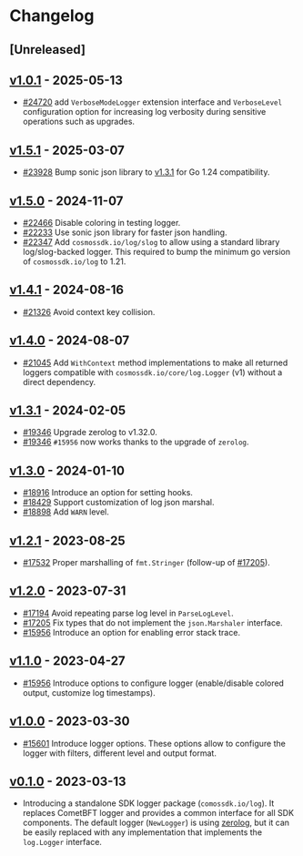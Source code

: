 
# Changelog

## [Unreleased]

## [v1.0.1](https://github.com/cosmos/cosmos-sdk/releases/tag/log/v1.6.0) - 2025-05-13

* [#24720](https://github.com/cosmos/cosmos-sdk/pull/24720) add `VerboseModeLogger` extension interface and `VerboseLevel` configuration option for increasing log verbosity during sensitive operations such as upgrades.

## [v1.5.1](https://github.com/cosmos/cosmos-sdk/releases/tag/log/v1.5.1) - 2025-03-07

* [#23928](https://github.com/cosmos/cosmos-sdk/pull/23928) Bump sonic json library to [v1.3.1](https://github.com/bytedance/sonic/releases/tag/v1.13.1) for Go 1.24 compatibility.

## [v1.5.0](https://github.com/cosmos/cosmos-sdk/releases/tag/log/v1.5.0) - 2024-11-07

* [#22466](https://github.com/cosmos/cosmos-sdk/pull/22466) Disable coloring in testing logger.
* [#22233](https://github.com/cosmos/cosmos-sdk/pull/22233) Use sonic json library for faster json handling.
* [#22347](https://github.com/cosmos/cosmos-sdk/pull/22347) Add `cosmossdk.io/log/slog` to allow using a standard library log/slog-backed logger. This required to bump the minimum go version of `cosmossdk.io/log` to 1.21.

## [v1.4.1](https://github.com/cosmos/cosmos-sdk/releases/tag/log/v1.4.1) - 2024-08-16

* [#21326](https://github.com/cosmos/cosmos-sdk/pull/21326) Avoid context key collision.

## [v1.4.0](https://github.com/cosmos/cosmos-sdk/releases/tag/log/v1.4.0) - 2024-08-07

* [#21045](https://github.com/cosmos/cosmos-sdk/pull/21045) Add `WithContext` method implementations to make all returned loggers compatible with `cosmossdk.io/core/log.Logger` (v1) without a direct dependency.

## [v1.3.1](https://github.com/cosmos/cosmos-sdk/releases/tag/log/v1.3.1) - 2024-02-05

* [#19346](https://github.com/cosmos/cosmos-sdk/pull/19346) Upgrade zerolog to v1.32.0.
* [#19346](https://github.com/cosmos/cosmos-sdk/pull/19346) `#15956` now works thanks to the upgrade of `zerolog`.

## [v1.3.0](https://github.com/cosmos/cosmos-sdk/releases/tag/log/v1.3.0) - 2024-01-10

* [#18916](https://github.com/cosmos/cosmos-sdk/pull/18916) Introduce an option for setting hooks.
* [#18429](https://github.com/cosmos/cosmos-sdk/pull/18429) Support customization of log json marshal.
* [#18898](https://github.com/cosmos/cosmos-sdk/pull/18898) Add `WARN` level.

## [v1.2.1](https://github.com/cosmos/cosmos-sdk/releases/tag/log/v1.2.1) - 2023-08-25

* [#17532](https://github.com/cosmos/cosmos-sdk/pull/17532) Proper marshalling of `fmt.Stringer` (follow-up of [#17205](https://github.com/cosmos/cosmos-sdk/pull/17205)).

## [v1.2.0](https://github.com/cosmos/cosmos-sdk/releases/tag/log/v1.2.0) - 2023-07-31

* [#17194](https://github.com/cosmos/cosmos-sdk/pull/17194) Avoid repeating parse log level in `ParseLogLevel`.
* [#17205](https://github.com/cosmos/cosmos-sdk/pull/17205) Fix types that do not implement the `json.Marshaler` interface.
* [#15956](https://github.com/cosmos/cosmos-sdk/pull/15956) Introduce an option for enabling error stack trace.

## [v1.1.0](https://github.com/cosmos/cosmos-sdk/releases/tag/log/v1.1.0) - 2023-04-27

* [#15956](https://github.com/cosmos/cosmos-sdk/pull/15956) Introduce options to configure logger (enable/disable colored output, customize log timestamps).

## [v1.0.0](https://github.com/cosmos/cosmos-sdk/releases/tag/log/v1.0.0) - 2023-03-30

* [#15601](https://github.com/cosmos/cosmos-sdk/pull/15601) Introduce logger options. These options allow to configure the logger with filters, different level and output format.

## [v0.1.0](https://github.com/cosmos/cosmos-sdk/releases/tag/log/v0.1.0) - 2023-03-13

* Introducing a standalone SDK logger package (`comossdk.io/log`).
  It replaces CometBFT logger and provides a common interface for all SDK components.
  The default logger (`NewLogger`) is using [zerolog](https://github.com/rs/zerolog),
  but it can be easily replaced with any implementation that implements the `log.Logger` interface.
